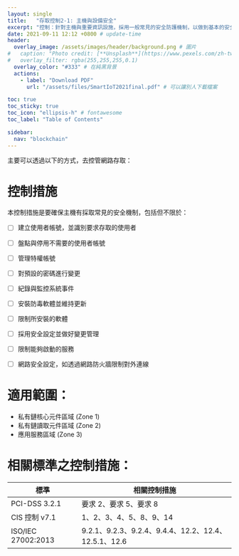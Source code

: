 ```yaml
---
layout: single
title:   "存取控制2-1: 主機與設備安全"
excerpt: "控制：針對主機與重要資訊設施，採用一般常見的安全防護機制，以做到基本的安全防護。<br><br>是否為區塊鏈特有安全控制：否" 
date: 2021-09-11 12:12 +0800 # update-time
header:
  overlay_image: /assets/images/header/background.png # 圖片
#   caption: "Photo credit: [**Unsplash**](https://www.pexels.com/zh-tw/search/earth/)" # 可以表示圖片來源
#   overlay_filter: rgba(255,255,255,0.1)
  overlay_color: "#333" # 在純黑背景
  actions:
    - label: "Download PDF"
      url: "/assets/files/SmartIoT2021final.pdf" # 可以讓別人下載檔案

toc: true
toc_sticky: true
toc_icon: "ellipsis-h" # fontawesome
toc_label: "Table of Contents"

sidebar:
  nav: "blockchain"
---
```

<script src="{{ base.url | prepend: site.url }}/assets/checkbox.js"></script>
主要可以透過以下的方式，去控管網路存取：

# 控制措施
本控制措施是要確保主機有採取常見的安全機制，包括但不限於：
- [ ] 建立使用者帳號，並識別要求存取的使用者
- [ ] 盤點與停用不需要的使用者帳號
- [ ] 管理特權帳號
- [ ] 對預設的密碼進行變更
- [ ] 紀錄與監控系統事件
- [ ] 安裝防毒軟體並維持更新
- [ ] 限制所安裝的軟體
- [ ] 採用安全設定並做好變更管理
- [ ] 限制能夠啟動的服務
- [ ] 網路安全設定，如透過網路防火牆限制對外連線


# 適用範圍：
- 私有鏈核心元件區域 (Zone 1)
- 私有鏈讀取元件區域 (Zone 2)
- 應用服務區域 (Zone 3)

# 相關標準之控制措施：

| 標準               | 相關控制措施                                         |
| ------------------ | ---------------------------------------------------- |
| PCI-DSS  3.2.1     | 要求 2、要求 5、要求 8                               |
| CIS 控制 v7.1      | 1、2、3、4、5、8、9、14                              |
| ISO/IEC 27002:2013 | 9.2.1、9.2.3、9.2.4、9.4.4、12.2、12.4、12.5.1、12.6 |
